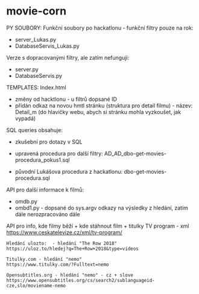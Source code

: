 ﻿# movie-corn

PY SOUBORY:
Funkční soubory po hackatlonu - funkční filtry pouze na rok:
- server_Lukas.py
- DatabaseServis_Lukas.py

Verze s dopracovanými filtry, ale zatím nefungují:
- server.py
- DatabaseServis.py

TEMPLATES:
Index.html
- změny od hacktlonu - u filtrů dopsané ID
- přidán odkaz na novou hmtl stránku (struktura pro detail filmu) - název: Detail_m (do hlavičky webu, abych si stránku mohla vyzkoušet, jak vypadá)

SQL queries obsahuje:
- zkušební pro dotazy v SQL
- upravená procedura pro další filtry:
AD_AD_dbo-get-movies- procedura_pokus1.sql

- původní Lukášova procedura z hackatlonu:
dbo-get-movies-procedura.sql

API pro další informace k filmů:
- omdb.py
- ombd1.py - dopsané do sys.argv odkazy na výsledky z hledání, zatím dále nerozpracováno dále

API pro info, kde filmy běží + kde stáhnout film + titulky
	TV program - xml 
	https://www.ceskatelevize.cz/xml/tv-program/

	Hledání ulozto:	 - hledání "The Row 2018"
	https://uloz.to/hledej?q=The+Row+2018&type=videos

	Titulky.com - hledání "nemo"
	https://www.titulky.com/?Fulltext=nemo

	Opensubtitles.org - hledání "nemo" - cz + slove
	https://www.opensubtitles.org/cs/search2/sublanguageid-cze,slo/moviename-nemo








